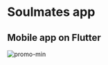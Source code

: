 # Soulmates app

## Mobile app on Flutter <img src="https://cdn.worldvectorlogo.com/logos/flutter-logo.svg" width="15" />
![promo-min](https://user-images.githubusercontent.com/58935940/221559587-1cf84556-3569-4761-84cf-a5d397709a5f.png)



